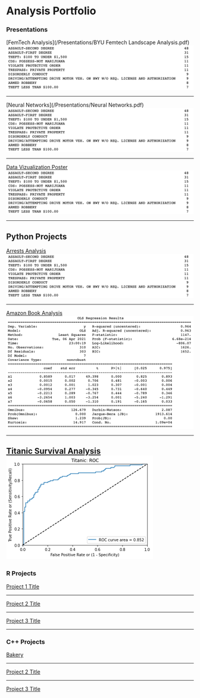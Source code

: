 # Analysis Portfolio


### Presentations

[FemTech Analysis](/Presentations/BYU Femtech Landscape Analysis.pdf)
<img src="images/Arrests.png?raw=true"/>

---
[Neural Networks](/Presentations/Neural Networks.pdf)
<img src="images/Arrests.png?raw=true"/>

---
[Data Vizualization Poster](https://github.com/Andrustn/Andrustn.github.io/blob/master/Presentations/The%20In's%20and%20Out's%20of%20Data%20Visualization%20-3%20copy.pdf)
<img src="images/Arrests.png?raw=true"/>

---
## Python Projects

[Arrests Analysis](https://github.com/Andrustn/Andrustn.github.io/blob/master/Python/Arrests%20Analysis.ipynb)
<img src="images/Arrests.png?raw=true"/>

---
[Amazon Book Analysis](https://github.com/Andrustn/Andrustn.github.io/blob/master/Python/Analysis%20Project.ipynb)
<img src="images/Multiple Linear Regression.png?raw=true"/>


---
[Titanic Survival Analysis](https://github.com/Andrustn/Andrustn.github.io/blob/master/Python/Test%20:%20Train%20Log%20Regression.py)
<img src="images/Titanic ROC.png?raw=true"/>
---


### R Projects 

[Project 1 Title](/sample_page)


---
[Project 2 Title](/pdf/sample_presentation.pdf)


---
[Project 3 Title](http://example.com/)


---
### C++ Projects 

[Bakery](/C++/Bakery)


---
[Project 2 Title](/pdf/sample_presentation.pdf)


---
[Project 3 Title](http://example.com/)



